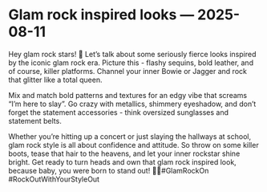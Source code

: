 # Glam rock inspired looks — 2025-08-11

Hey glam rock stars! 💫 Let’s talk about some seriously fierce looks inspired by the iconic glam rock era. Picture this - flashy sequins, bold leather, and of course, killer platforms. Channel your inner Bowie or Jagger and rock that glitter like a total queen. 

Mix and match bold patterns and textures for an edgy vibe that screams “I’m here to slay”. Go crazy with metallics, shimmery eyeshadow, and don’t forget the statement accessories - think oversized sunglasses and statement belts. 

Whether you’re hitting up a concert or just slaying the hallways at school, glam rock style is all about confidence and attitude. So throw on some killer boots, tease that hair to the heavens, and let your inner rockstar shine bright. Get ready to turn heads and own that glam rock inspired look, because baby, you were born to stand out! 🤘🔥#GlamRockOn #RockOutWithYourStyleOut